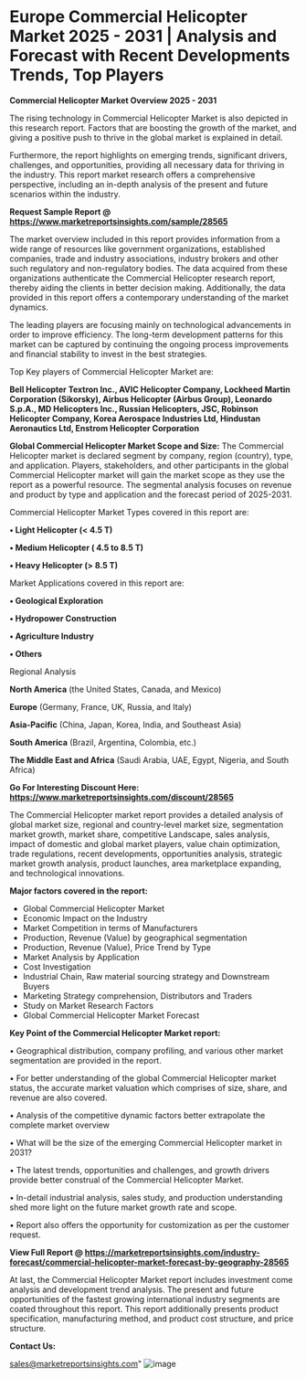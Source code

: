 # Europe Commercial Helicopter Market 2025 - 2031 | Analysis and Forecast with Recent Developments Trends, Top Players

<Strong> Commercial Helicopter Market Overview 2025 - 2031</strong>

The rising technology in Commercial Helicopter Market is also depicted in this research report. Factors that are boosting the growth of the market, and giving a positive push to thrive in the global market is explained in detail.

Furthermore, the report highlights on emerging trends, significant drivers, challenges, and opportunities, providing all necessary data for thriving in the industry. This report market research offers a comprehensive perspective, including an in-depth analysis of the present and future scenarios within the industry.

<strong>Request Sample Report @ <a href=https://www.marketreportsinsights.com/sample/28565>https://www.marketreportsinsights.com/sample/28565</a></strong>

The market overview included in this report provides information from a wide range of resources like government organizations, established companies, trade and industry associations, industry brokers and other such regulatory and non-regulatory bodies. The data acquired from these organizations authenticate the Commercial Helicopter research report, thereby aiding the clients in better decision making. Additionally, the data provided in this report offers a contemporary understanding of the market dynamics.

The leading players are focusing mainly on technological advancements in order to improve efficiency. The long-term development patterns for this market can be captured by continuing the ongoing process improvements and financial stability to invest in the best strategies.

Top Key players of Commercial Helicopter Market are:

<strong>Bell Helicopter Textron Inc., AVIC Helicopter Company, Lockheed Martin Corporation (Sikorsky), Airbus Helicopter (Airbus Group), Leonardo S.p.A., MD Helicopters Inc., Russian Helicopters, JSC, Robinson Helicopter Company, Korea Aerospace Industries Ltd, Hindustan Aeronautics Ltd, Enstrom Helicopter Corporation</strong>

<strong><b>Global Commercial Helicopter Market Scope and Size:</b></strong>
The Commercial Helicopter market is declared segment by company, region (country), type, and application. Players, stakeholders, and other participants in the global Commercial Helicopter market will gain the market scope as they use the report as a powerful resource. The segmental analysis focuses on revenue and product by type and application and the forecast period of 2025-2031.

Commercial Helicopter Market Types covered in this report are:

<strong>• Light Helicopter (< 4.5 T)

• Medium Helicopter ( 4.5 to 8.5 T)

• Heavy Helicopter (> 8.5 T)</strong>

Market Applications covered in this report are:

<strong>• Geological Exploration

• Hydropower Construction

• Agriculture Industry

• Others</strong> 

Regional Analysis

<strong>North America</strong> (the United States, Canada, and Mexico)

<strong>Europe</strong> (Germany, France, UK, Russia, and Italy)

<strong>Asia-Pacific</strong> (China, Japan, Korea, India, and Southeast Asia)

<strong>South America</strong> (Brazil, Argentina, Colombia, etc.)

<strong>The Middle East and Africa</strong> (Saudi Arabia, UAE, Egypt, Nigeria, and South Africa)

<strong>Go For Interesting Discount Here: <a href=https://www.marketreportsinsights.com/discount/28565>https://www.marketreportsinsights.com/discount/28565</a></strong>

The Commercial Helicopter market report provides a detailed analysis of global market size, regional and country-level market size, segmentation market growth, market share, competitive Landscape, sales analysis, impact of domestic and global market players, value chain optimization, trade regulations, recent developments, opportunities analysis, strategic market growth analysis, product launches, area marketplace expanding, and technological innovations.

<strong><b>Major factors covered in the report:</b></strong>
<ul>
  <li>Global Commercial Helicopter Market </li>
  <li>Economic Impact on the Industry</li>
  <li>Market Competition in terms of Manufacturers</li>
  <li>Production, Revenue (Value) by geographical segmentation</li>
  <li>Production, Revenue (Value), Price Trend by Type</li>
  <li>Market Analysis by Application</li>
  <li>Cost Investigation</li>
  <li>Industrial Chain, Raw material sourcing strategy and Downstream Buyers</li>
  <li>Marketing Strategy comprehension, Distributors and Traders</li>
  <li>Study on Market Research Factors</li>
  <li>Global Commercial Helicopter Market Forecast</li>
</ul>

<strong><b>Key Point of the Commercial Helicopter Market report:</b></strong>

• Geographical distribution, company profiling, and various other market segmentation are provided in the report.

• For better understanding of the global Commercial Helicopter market status, the accurate market valuation which comprises of size, share, and revenue are also covered.

• Analysis of the competitive dynamic factors better extrapolate the complete market overview

• What will be the size of the emerging Commercial Helicopter market in 2031?

• The latest trends, opportunities and challenges, and growth drivers provide better construal of the Commercial Helicopter Market.

• In-detail industrial analysis, sales study, and production understanding shed more light on the future market growth rate and scope.

• Report also offers the opportunity for customization as per the customer request.

<strong><b>View Full Report @ <a href=https://marketreportsinsights.com/industry-forecast/commercial-helicopter-market-forecast-by-geography-28565>https://marketreportsinsights.com/industry-forecast/commercial-helicopter-market-forecast-by-geography-28565</a></b></strong>


At last, the Commercial Helicopter Market report includes investment come analysis and development trend analysis. The present and future opportunities of the fastest growing international industry segments are coated throughout this report. This report additionally presents product specification, manufacturing method, and product cost structure, and price structure.

<strong>Contact Us:</strong>

sales@marketreportsinsights.com"
![image](https://github.com/user-attachments/assets/5aca4c82-e7d9-4f3a-8463-efa60596eaa9)

